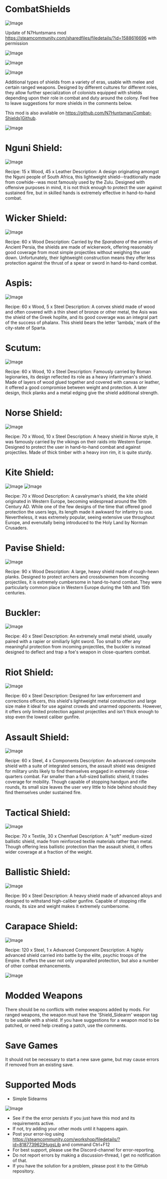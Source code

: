 # CombatShields

![Image](https://i.imgur.com/buuPQel.png)

Update of N7Huntsmans mod https://steamcommunity.com/sharedfiles/filedetails/?id=1588616696
with permission

![Image](https://i.imgur.com/pufA0kM.png)

	
![Image](https://i.imgur.com/Z4GOv8H.png)

![Image](https://i.imgur.com/wUP2ztj.png)

Additional types of shields from a variety of eras, usable with melee and certain ranged weapons. Designed by different cultures for different roles, they allow further specialization of colonists equipped with shields depending upon their role in combat and duty around the colony. Feel free to leave suggestions for more shields in the comments below.

This mod is also available on https://github.com/N7Huntsman/Combat-Shields]Github.

![Image](https://i.imgur.com/2R1HE6B.png)

# Nguni Shield:

![Image](https://i.imgur.com/Dz4Dp6a.png)

Recipe: 15 x Wood, 45 x Leather
Description: A design originating amongst the Nguni people of South Africa, this lightweight shield--traditionally made from cowhide--was most famously used by the Zulu. Designed with offensive purposes in mind, it is not thick enough to protect the user against sustained fire, but in skilled hands is extremely effective in hand-to-hand combat.

# Wicker Shield:

![Image](https://i.imgur.com/gXUlgBA.png)

Recipe: 60 x Wood
Description: Carried by the *Sparabara* of the armies of Ancient Persia, the shields are made of wickerwork, offering reasonably good coverage from most simple projectiles without weighing the user down. Unfortunately, their lightweight construction means they offer less protection against the thrust of a spear or sword in hand-to-hand combat.

# Aspis:

![Image](https://i.imgur.com/jeSCSzC.png)

Recipe: 60 x Wood, 5 x Steel
Description: A convex shield made of wood and often covered with a thin sheet of bronze or other metal, the Asis was the shield of the Greek hoplite, and its good coverage was an integral part of the success of phalanx. This shield bears the letter 'lambda,' mark of the city-state of Sparta.

# Scutum:

![Image](https://i.imgur.com/LVyZXLi.png)

Recipe: 60 x Wood, 10 x Steel
Description: Famously carried by Roman legionaries, its design reflected its role as a heavy infantryman's shield. Made of layers of wood glued together and covered with canvas or leather, it offered a good compromise between weight and protection. A later design, thick planks and a metal edging give the shield additional strength.

# Norse Shield:

![Image](https://i.imgur.com/0DlHcTA.png)

Recipe: 70 x Wood, 10 x Steel
Description: A heavy shield in Norse style, it was famously carried by the vikings on their raids into Western Europe. Designed to protect the user in hand-to-hand combat and against projectiles. Made of thick timber with a heavy iron rim, it is quite sturdy.

# Kite Shield:

![Image](https://i.imgur.com/njdjIy7.png)
![Image](https://i.imgur.com/TjPtEIR.png)

Recipe: 70 x Wood
Description: A cavalryman's shield, the kite shield originated in Western Europe, becoming widespread around the 10th Century AD. While one of the few designs of the time that offered good protection the users legs, its length made it awkward for infantry to use. Nevertheless, it was extremely popular, seeing extensive use throughout Europe, and evenutally being introduced to the Holy Land by Norman Crusaders.

# Pavise Shield:

![Image](https://i.imgur.com/HSO7kjJ.png)

Recipe: 90 x Wood
Description: A large, heavy shield made of rough-hewn planks. Designed to protect archers and crossbowmen from incoming projectiles, it is extremely cumbersome in hand-to-hand combat. They were particularly common place in Western Europe during the 14th and 15th centuries.

# Buckler:

![Image](https://i.imgur.com/m3ujSQK.png)

Recipe: 40 x Steel
Description: An extremely small metal shield, usually paired with a rapier or similiarly light sword. Too small to offer any meaningful protection from incoming projectiles, the buckler is instead designed to deflect and trap a foe's weapon in close-quarters combat.

# Riot Shield:

![Image](https://i.imgur.com/U8QHqMb.png)

Recipe: 60 x Steel
Description: Designed for law enforcement and corrections officers, this shield's lightweight metal construction and large size make it ideal for use against crowds and unarmed opponents. However, it offers only limited protection against projectiles and isn't thick enough to stop even the lowest caliber gunfire.

# Assault Shield:

![Image](https://i.imgur.com/IXnl9kT.png)

Recipe: 60 x Steel, 4 x Components
Description: An advanced composite shield with a suite of integrated sensors, the assault shield was designed for military units likely to find themselves engaged in extremely close-quarters combat. Far smaller than a full-sized ballistic shield, it trades coverage for mobility. Though capable of stopping handgun and rifle rounds, its small size leaves the user very little to hide behind should they find themselves under sustained fire.

# Tactical Shield:

![Image](https://i.imgur.com/Ewyk1OU.png)

Recipe: 70 x Textile, 30 x Chemfuel
Description: A "soft" medium-sized ballistic shield, made from reinforced textile materials rather than metal. Though offering less ballistic protection than the assault shield, it offers wider coverage at a fraction of the weight.

# Ballistic Shield:

![Image](https://i.imgur.com/9Ed87VC.png)

Recipe: 90 x Steel
Description: A heavy shield made of advanced alloys and designed to withstand high-caliber gunfire. Capable of stopping rifle rounds, its size and weight makes it extremely cumbersome.

# Carapace Shield:

![Image](https://i.imgur.com/KgGRDiQ.png)

Recipe: 120 x Steel, 1 x Advanced Component
Description: A highly advanced shield carried into battle by the elite, psychic troops of the Empire. It offers the user not only unparalled protection, but also a number of other combat enhancements.

![Image](https://i.imgur.com/XIoZNaj.png)

# Modded Weapons

There should be no conflicts with melee weapons added by mods. For ranged weapons, the weapon must have the 'Shield_Sidearm' weapon tag to be usable with a shield. If you have suggestions for a weapon mod to be patched, or need help creating a patch, use the comments.
# Save Games

It should not be necessary to start a new save game, but may cause errors if removed from an existing save. 
# Supported Mods



- Simple Sidearms 

![Image](https://i.imgur.com/PwoNOj4.png)



-  See if the the error persists if you just have this mod and its requirements active.
-  If not, try adding your other mods until it happens again.
-  Post your error-log using https://steamcommunity.com/workshop/filedetails/?id=818773962]HugsLib and command Ctrl+F12
-  For best support, please use the Discord-channel for error-reporting.
-  Do not report errors by making a discussion-thread, I get no notification of that.
-  If you have the solution for a problem, please post it to the GitHub repository.


